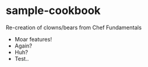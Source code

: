 # sample-cookbook

Re-creation of clowns/bears from Chef Fundamentals

- Moar features!
- Again?
- Huh? 
- Test..